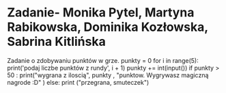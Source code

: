 # Zadanie- Monika Pytel, Martyna Rabikowska, Dominika Kozłowska, Sabrina Kitlińska
Zadanie o zdobywaniu punktów w grze. 
punkty = 0
for i in range(5):
   print('podaj liczbe punktów z rundy', i + 1)
   punkty += int(input())
if punkty > 50 :
    print("wygrana z iloscią", punkty , "punktow. Wygrywasz magiczną nagrode :D" )
else: 
    print ("przegrana, smuteczek")

